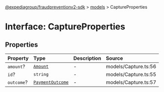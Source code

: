 [@expediagroup/fraudpreventionv2-sdk](../../index.md) > [models](../index.md) > CaptureProperties

# Interface: CaptureProperties

## Properties

| Property | Type | Description | Source |
| :------ | :------ | :------ | :------ |
| `amount`? | [`Amount`](../classes/Amount.md) | - | models/Capture.ts:56 |
| `id`? | `string` | - | models/Capture.ts:55 |
| `outcome`? | [`PaymentOutcome`](../classes/PaymentOutcome.md) | - | models/Capture.ts:57 |
